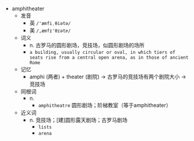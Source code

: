 - amphitheater
  - 发音
    - 英 `/'æmfiˌθiətə/`
    - 美 `/,æmfɪ'θɪətɚ/`
  - 词义
    - n. 古罗马的圆形剧场，竞技场，似圆形剧场的场所
    - `a building, usually circular or oval, in which tiers of seats rise from a central open arena, as in those of ancient Rome `
  - 记忆
    - amphi (两者) + theater (剧院) → 古罗马的竞技场有两个剧院大小 → 竞技场
  - 同根词
    - n.
      - `amphitheatre` 圆形剧场；阶梯教室（等于amphitheater）
  - 近义词
    - n. 竞技场；[建]圆形露天剧场；古罗马剧场
      - `lists`
      - `arena`
